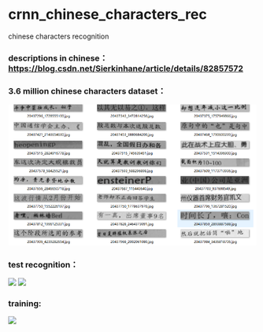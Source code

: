 # crnn_chinese_characters_rec
chinese characters recognition

### descriptions in chinese：https://blog.csdn.net/Sierkinhane/article/details/82857572

### 3.6 million chinese characters dataset：
![](https://github.com/Sierkinhane/LearningRecords/blob/master/chinese_char.png)

### test recognition：
![](https://github.com/Sierkinhane/crnn_chinese_characters_rec/blob/master/test_images/1.png)
![](https://github.com/Sierkinhane/crnn_chinese_characters_rec/blob/master/test_images/2.png)

### training:
![](https://github.com/Sierkinhane/crnn_chinese_characters_rec/blob/master/test_images/3.png)

